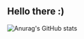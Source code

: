 ## Hello there :)

![Anurag's GitHub stats](https://github-readme-stats.vercel.app/api?username=jakob-schilke&show_icons=true&theme=radical&locale=de)
